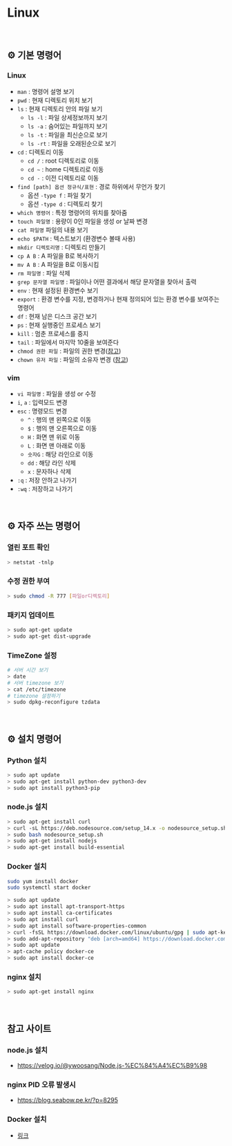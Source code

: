 # Linux

<br>

## ⚙️ 기본 명령어

### Linux

- `man` : 명령어 설명 보기
- `pwd` : 현재 디렉토리 위치 보기
- `ls` : 현재 디렉토리 안의 파일 보기
    - `ls -l` : 파일 상세정보까지 보기
    - `ls -a` : 숨어있는 파일까지 보기
    - `ls -t` : 파일을 최신순으로 보기
    - `ls -rt` : 파일을 오래된순으로 보기
- `cd` : 디렉토리 이동
    - `cd /` : root 디렉토리로 이동
    - `cd ~` : home 디렉토리로 이동 
    - `cd -` : 이전 디렉토리로 이동 
- `find [path] 옵션 정규식/표현` : 경로 하위에서 무언가 찾기
    - 옵션 `-type f` : 파일 찾기
    - 옵션 `-type d` : 디렉토리 찾기
- `which 명령어` : 특정 명령어의 위치를 찾아줌
- `touch 파일명` : 용량이 0인 파일을 생성 or 날짜 변경
- `cat 파일명` 파일의 내용 보기
- `echo $PATH` : 텍스트보기 (환경변수 볼때 사용)
- `mkdir 디렉토리명` : 디렉토리 만들기
- `cp A B` : A 파일을 B로 복사하기
- `mv A B` : A 파일을 B로 이동시킴
- `rm 파일명` : 파일 삭제
- `grep 문자열 파일명` : 파일이나 어떤 결과에서 해당 문자열을 찾아서 출력
- `env` : 현재 설정된 환경변수 보기
- `export` : 환경 변수를 지정, 변경하거나 현재 정의되어 있는 환경 변수를 보여주는 명령어 
- `df` : 현재 남은 디스크 공간 보기
- `ps` : 현재 실행중인 프로세스 보기
- `kill` : 멈춘 프로세스를 중지
- `tail` : 파일에서 마지막 10줄을 보여준다
- `chmod 권한 파일` : 파일의 권한 변경([참고](https://recipes4dev.tistory.com/175))
- `chown 유저 파일` : 파일의 소유자 변경 ([참고](http://www.redcrow.co.kr/wordpress/?p=532))

### vim

- `vi 파일명` : 파일을 생성 or 수정
- `i`, `a` : 입력모드 변경
- `esc` : 명령모드 변경
    - `^` : 행의 맨 왼쪽으로 이동
    - `$` : 행의 맨 오른쪽으로 이동
    - `H` : 화면 맨 위로 이동
    - `L` : 화면 맨 아래로 이동
    - `숫자G` : 해당 라인으로 이동
    - `dd` : 해당 라인 삭제
    - `x` : 문자하나 삭제
- `:q` : 저장 안하고 나가기
- `:wq` : 저장하고 나가기

<br>

## ⚙️ 자주 쓰는 명령어

### 열린 포트 확인
```sh
> netstat -tnlp
```

### 수정 권한 부여
```sh
> sudo chmod -R 777 [파일or디렉토리]
```

### 패키지 업데이트
```sh
> sudo apt-get update
> sudo apt-get dist-upgrade
```

### TimeZone 설정
```sh
# 서버 시간 보기
> date
# 서버 timezone 보기
> cat /etc/timezone
# timezone 설정하기
> sudo dpkg-reconfigure tzdata
```

<br>

## ⚙️ 설치 명령어

### Python 설치
```sh
> sudo apt update
> sudo apt-get install python-dev python3-dev
> sudo apt install python3-pip
```

### node.js 설치
```sh
> sudo apt-get install curl
> curl -sL https://deb.nodesource.com/setup_14.x -o nodesource_setup.sh
> sudo bash nodesource_setup.sh 
> sudo apt-get install nodejs
> sudo apt-get install build-essential
```

### Docker 설치

```sh
sudo yum install docker
sudo systemctl start docker
```

```sh
> sudo apt update
> sudo apt install apt-transport-https
> sudo apt install ca-certificates
> sudo apt install curl
> sudo apt install software-properties-common
> curl -fsSL https://download.docker.com/linux/ubuntu/gpg | sudo apt-key add -
> sudo add-apt-repository "deb [arch=amd64] https://download.docker.com/linux/ubuntu bionic stable"
> sudo apt update
> apt-cache policy docker-ce
> sudo apt install docker-ce
```



### nginx 설치
```sh
> sudo apt-get install nginx
```

<br>

## 참고 사이트

### node.js 설치
- https://velog.io/@ywoosang/Node.js-%EC%84%A4%EC%B9%98

### nginx PID 오류 발생시
- https://blog.seabow.pe.kr/?p=8295

### Docker 설치
- [링크](https://velog.io/@wimes/AWS-EC2%EC%97%90-Docker-%EC%84%A4%EC%B9%98-%EB%B0%8F-Dockerfile%EB%A1%9C-%EC%9B%B9%EC%84%9C%EB%B2%84-%EA%B5%AC%EB%8F%99%EC%8B%9C%ED%82%A4%EA%B8%B0)